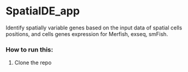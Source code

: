 # SpatialDE_app
Identify spatially variable genes based on the input data of spatial cells positions, and cells genes expression for Merfish, exseq, smFish.

### How to run this:
1. Clone the repo
